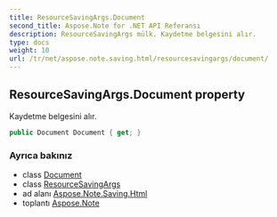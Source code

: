 ```yaml
---
title: ResourceSavingArgs.Document
second_title: Aspose.Note for .NET API Referansı
description: ResourceSavingArgs mülk. Kaydetme belgesini alır.
type: docs
weight: 10
url: /tr/net/aspose.note.saving.html/resourcesavingargs/document/
---
```

## ResourceSavingArgs.Document property

Kaydetme belgesini alır.

```csharp
public Document Document { get; }
```

### Ayrıca bakınız

* class [Document](../../../aspose.note/document/)
* class [ResourceSavingArgs](../)
* ad alanı [Aspose.Note.Saving.Html](../../resourcesavingargs/)
* toplantı [Aspose.Note](../../../)


